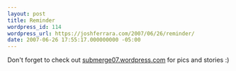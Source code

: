 ```yaml
---
layout: post
title: Reminder
wordpress_id: 114
wordpress_url: https://joshferrara.com/2007/06/26/reminder/
date: 2007-06-26 17:55:17.000000000 -05:00
---
```

Don't forget to check out <a href="http://submerge07.wordpress.com/">submerge07.wordpress.com</a> for pics and stories :)
